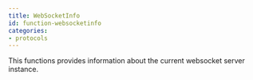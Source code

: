 ```yaml
---
title: WebSocketInfo
id: function-websocketinfo
categories:
- protocols
---
```


This functions provides information about the current websocket server instance.
